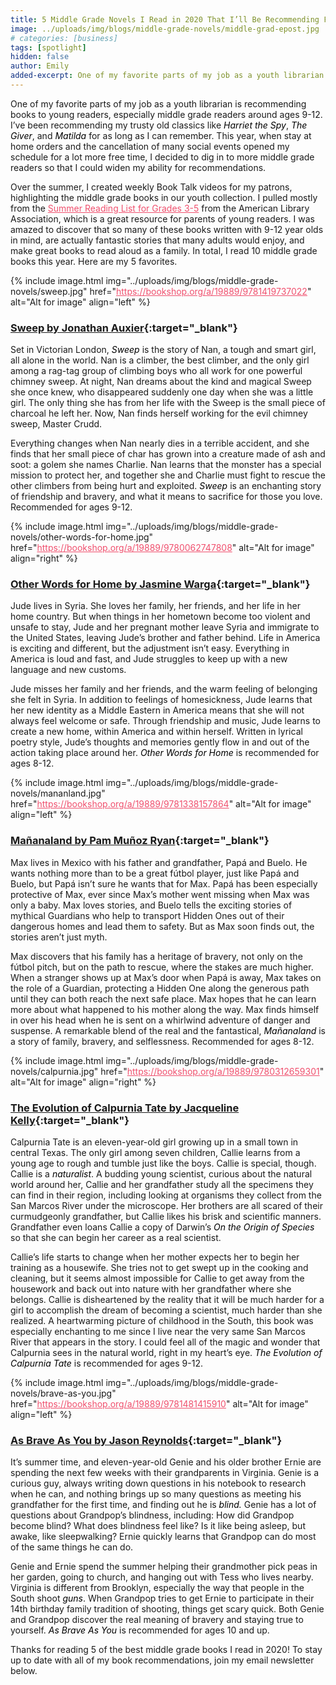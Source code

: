 ```yaml
---
title: 5 Middle Grade Novels I Read in 2020 That I’ll Be Recommending Forever
image: ../uploads/img/blogs/middle-grade-novels/middle-grad-epost.jpg
# categories: [business]
tags: [spotlight]
hidden: false
author: Emily
added-excerpt: One of my favorite parts of my job as a youth librarian is recommending books to young readers, especially middle grade readers around ages 9-12. I’ve been recommending my trusty old classics like <i>Harriet the Spy</i>, <i>The Giver</i>, and <i>Matilda</i> for as long as I can remember.
---
```


<style> em {color: black;} p a {color: #f0506e;}</style>

One of my favorite parts of my job as a youth librarian is recommending books to young readers, especially middle grade readers around ages 9-12. I’ve been recommending my trusty old classics like _Harriet the Spy_, _The Giver_, and _Matilda_ for as long as I can remember. This year, when stay at home orders and the cancellation of many social events opened my schedule for a lot more free time, I decided to dig in to more middle grade readers so that I could widen my ability for recommendations.

Over the summer, I created weekly Book Talk videos for my patrons, highlighting the middle grade books in our youth collection. I pulled mostly from the [Summer Reading List for Grades 3-5](https://www.ala.org/alsc/sites/ala.org.alsc/files/content/compubs/booklists/summer/200428-alsc-2020-summer-reading-booklist-3_3-5.pdf) from the American Library Association, which is a great resource for parents of young readers. I was amazed to discover that so many of these books written with 9-12 year olds in mind, are actually fantastic stories that many adults would enjoy, and make great books to read aloud as a family. In total, I read 10 middle grade books this year. Here are my 5 favorites.

{% include image.html img="../uploads/img/blogs/middle-grade-novels/sweep.jpg" href="https://bookshop.org/a/19889/9781419737022" alt="Alt for image" align="left" %}

### [Sweep by Jonathan Auxier](https://bookshop.org/a/19889/9781419737022){:target="\_blank"}

Set in Victorian London, _Sweep_ is the story of Nan, a tough and smart girl, all alone in the world. Nan is a climber, the best climber, and the only girl among a rag-tag group of climbing boys who all work for one powerful chimney sweep. At night, Nan dreams about the kind and magical Sweep she once knew, who disappeared suddenly one day when she was a little girl. The only thing she has from her life with the Sweep is the small piece of charcoal he left her. Now, Nan finds herself working for the evil chimney sweep, Master Crudd.

Everything changes when Nan nearly dies in a terrible accident, and she finds that her small piece of char has grown into a creature made of ash and soot: a golem she names Charlie. Nan learns that the monster has a special mission to protect her, and together she and Charlie must fight to rescue the other climbers from being hurt and exploited. _Sweep_ is an enchanting story of friendship and bravery, and what it means to sacrifice for those you love. Recommended for ages 9-12.

{% include image.html img="../uploads/img/blogs/middle-grade-novels/other-words-for-home.jpg" href="https://bookshop.org/a/19889/9780062747808" alt="Alt for image" align="right" %}

### [Other Words for Home by Jasmine Warga](https://bookshop.org/a/19889/9780062747808){:target="\_blank"}

Jude lives in Syria. She loves her family, her friends, and her life in her home country. But when things in her hometown become too violent and unsafe to stay, Jude and her pregnant mother leave Syria and immigrate to the United States, leaving Jude’s brother and father behind. Life in America is exciting and different, but the adjustment isn’t easy. Everything in America is loud and fast, and Jude struggles to keep up with a new language and new customs.

Jude misses her family and her friends, and the warm feeling of belonging she felt in Syria. In addition to feelings of homesickness, Jude learns that her new identity as a Middle Eastern in America means that she will not always feel welcome or safe. Through friendship and music, Jude learns to create a new home, within America and within herself. Written in lyrical poetry style, Jude’s thoughts and memories gently flow in and out of the action taking place around her. _Other Words for Home_ is recommended for ages 8-12.

{% include image.html img="../uploads/img/blogs/middle-grade-novels/mananland.jpg" href="https://bookshop.org/a/19889/9781338157864" alt="Alt for image" align="left" %}

### [Mañanaland by Pam Muñoz Ryan](https://bookshop.org/a/19889/9781338157864){:target="\_blank"}

Max lives in Mexico with his father and grandfather, Papá and Buelo. He wants nothing more than to be a great fútbol player, just like Papá and Buelo, but Papá isn’t sure he wants that for Max. Papá has been especially protective of Max, ever since Max’s mother went missing when Max was only a baby. Max loves stories, and Buelo tells the exciting stories of mythical Guardians who help to transport Hidden Ones out of their dangerous homes and lead them to safety. But as Max soon finds out, the stories aren’t just myth.

Max discovers that his family has a heritage of bravery, not only on the fútbol pitch, but on the path to rescue, where the stakes are much higher. When a stranger shows up at Max’s door when Papá is away, Max takes on the role of a Guardian, protecting a Hidden One along the generous path until they can both reach the next safe place. Max hopes that he can learn more about what happened to his mother along the way. Max finds himself in over his head when he is sent on a whirlwind adventure of danger and suspense. A remarkable blend of the real and the fantastical, _Mañanaland_ is a story of family, bravery, and selflessness. Recommended for ages 8-12.

{% include image.html img="../uploads/img/blogs/middle-grade-novels/calpurnia.jpg" href="https://bookshop.org/a/19889/9780312659301" alt="Alt for image" align="right" %}

### [The Evolution of Calpurnia Tate by Jacqueline Kelly](https://bookshop.org/a/19889/9780312659301){:target="\_blank"}

Calpurnia Tate is an eleven-year-old girl growing up in a small town in central Texas. The only girl among seven children, Callie learns from a young age to rough and tumble just like the boys. Callie is special, though. Callie is a _naturalist_. A budding young scientist, curious about the natural world around her, Callie and her grandfather study all the specimens they can find in their region, including looking at organisms they collect from the San Marcos River under the microscope. Her brothers are all scared of their curmudgeonly grandfather, but Callie likes his brisk and scientific manners. Grandfather even loans Callie a copy of Darwin’s _On the Origin of Species_ so that she can begin her career as a real scientist.

Callie’s life starts to change when her mother expects her to begin her training as a housewife. She tries not to get swept up in the cooking and cleaning, but it seems almost impossible for Callie to get away from the housework and back out into nature with her grandfather where she belongs. Callie is disheartened by the reality that it will be much harder for a girl to accomplish the dream of becoming a scientist, much harder than she realized. A heartwarming picture of childhood in the South, this book was especially enchanting to me since I live near the very same San Marcos River that appears in the story. I could feel all of the magic and wonder that Calpurnia sees in the natural world, right in my heart’s eye. _The Evolution of Calpurnia Tate_ is recommended for ages 9-12.

{% include image.html img="../uploads/img/blogs/middle-grade-novels/brave-as-you.jpg" href="https://bookshop.org/a/19889/9781481415910" alt="Alt for image" align="left" %}

### [As Brave As You by Jason Reynolds](https://bookshop.org/a/19889/9781481415910){:target="\_blank"}

It’s summer time, and eleven-year-old Genie and his older brother Ernie are spending the next few weeks with their grandparents in Virginia. Genie is a curious guy, always writing down questions in his notebook to research when he can, and nothing brings up so many questions as meeting his grandfather for the first time, and finding out he is _blind._ Genie has a lot of questions about Grandpop’s blindness, including: How did Grandpop become blind? What does blindness feel like? Is it like being asleep, but awake, like sleepwalking? Ernie quickly learns that Grandpop can do most of the same things he can do.

Genie and Ernie spend the summer helping their grandmother pick peas in her garden, going to church, and hanging out with Tess who lives nearby. Virginia is different from Brooklyn, especially the way that people in the South shoot _guns_. When Grandpop tries to get Ernie to participate in their 14th birthday family tradition of shooting, things get scary quick. Both Genie and Grandpop discover the real meaning of bravery and staying true to yourself. _As Brave As You_ is recommended for ages 10 and up.

Thanks for reading 5 of the best middle grade books I read in 2020! To stay up to date with all of my book recommendations, join my email newsletter below.
